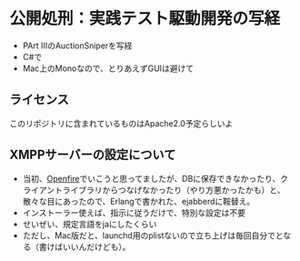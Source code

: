 公開処刑：実践テスト駆動開発の写経
================================

* PArt IIIのAuctionSniperを写経
* C#で
* Mac上のMonoなので、とりあえずGUIは避けて

ライセンス
-----------
このリポジトリに含まれているものはApache2.0予定らしいよ

XMPPサーバーの設定について
------------------------

* 当初、[Openfire](ritalin/blob/master/openfire.md)でいこうと思ってましたが、DBに保存できなかったり、クライアントライブラリからつなげなかったり（やり方悪かったかも）と、
散々な目にあったので、Erlangで書かれた、ejabberdに鞍替え。
* インストーラー使えば、指示に従うだけで、特別な設定は不要
* せいぜい、規定言語をjaにしたくらい
* ただし、Mac版だと、launchd用のplistないので立ち上げは毎回自分でとなる（書けばいいんだけども）。

